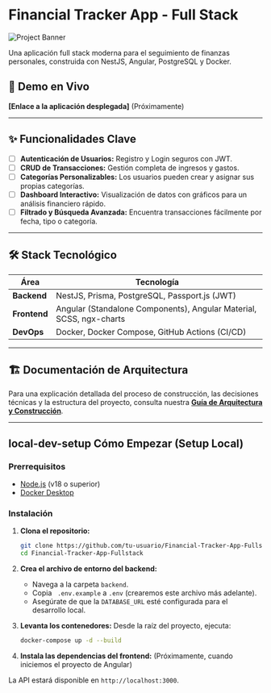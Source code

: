 # Financial Tracker App - Full Stack

![Project Banner](URL_DEL_BANNER_AQUI) <!-- Opcional: Puedes crear un banner bonito más adelante -->

Una aplicación full stack moderna para el seguimiento de finanzas personales, construida con NestJS, Angular, PostgreSQL y Docker.

## 🚀 Demo en Vivo

**[Enlace a la aplicación desplegada]** (Próximamente)

---

## ✨ Funcionalidades Clave

- [ ] **Autenticación de Usuarios:** Registro y Login seguros con JWT.
- [ ] **CRUD de Transacciones:** Gestión completa de ingresos y gastos.
- [ ] **Categorías Personalizables:** Los usuarios pueden crear y asignar sus propias categorías.
- [ ] **Dashboard Interactivo:** Visualización de datos con gráficos para un análisis financiero rápido.
- [ ] **Filtrado y Búsqueda Avanzada:** Encuentra transacciones fácilmente por fecha, tipo o categoría.

---

## 🛠️ Stack Tecnológico

| Área         | Tecnología                                                          |
| ------------ | ------------------------------------------------------------------- |
| **Backend**  | NestJS, Prisma, PostgreSQL, Passport.js (JWT)                       |
| **Frontend** | Angular (Standalone Components), Angular Material, SCSS, ngx-charts |
| **DevOps**   | Docker, Docker Compose, GitHub Actions (CI/CD)                      |

---

## 🏗️ Documentación de Arquitectura

Para una explicación detallada del proceso de construcción, las decisiones técnicas y la estructura del proyecto, consulta nuestra **[Guía de Arquitectura y Construcción](./ARCHITECTURE.md)**.

---

## local-dev-setup Cómo Empezar (Setup Local)

### Prerrequisitos

- [Node.js](https://nodejs.org/) (v18 o superior)
- [Docker Desktop](https://www.docker.com/products/docker-desktop/)

### Instalación

1.  **Clona el repositorio:**

    ```bash
    git clone https://github.com/tu-usuario/Financial-Tracker-App-Fullstack.git
    cd Financial-Tracker-App-Fullstack
    ```

2.  **Crea el archivo de entorno del backend:**

    - Navega a la carpeta `backend`.
    - Copia ` .env.example` a `.env` (crearemos este archivo más adelante).
    - Asegúrate de que la `DATABASE_URL` esté configurada para el desarrollo local.

3.  **Levanta los contenedores:**
    Desde la raíz del proyecto, ejecuta:

    ```bash
    docker-compose up -d --build
    ```

4.  **Instala las dependencias del frontend:**
    (Próximamente, cuando iniciemos el proyecto de Angular)

La API estará disponible en `http://localhost:3000`.
